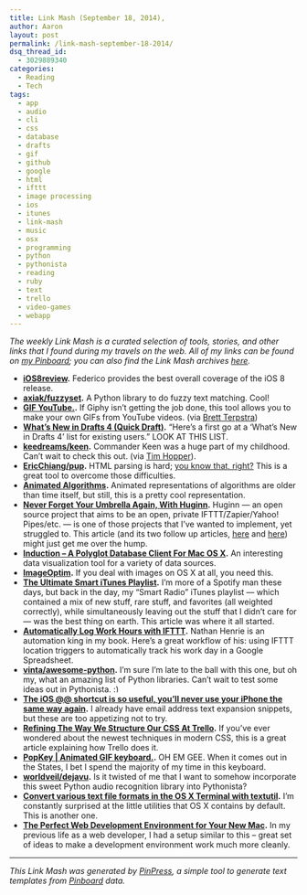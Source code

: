 ```yaml
---
title: Link Mash (September 18, 2014),
author: Aaron
layout: post
permalink: /link-mash-september-18-2014/
dsq_thread_id:
  - 3029889340
categories:
  - Reading
  - Tech
tags:
  - app
  - audio
  - cli
  - css
  - database
  - drafts
  - gif
  - github
  - google
  - html
  - ifttt
  - image processing
  - ios
  - itunes
  - link-mash
  - music
  - osx
  - programming
  - python
  - pythonista
  - reading
  - ruby
  - text
  - trello
  - video-games
  - webapp
---
```

*The weekly Link Mash is a curated selection of tools, stories, and other links that I found during my travels on the web. All of my links can be found on&nbsp;<a title="Bachya's Pinboard: Link Mash" href="https://pinboard.in/u:bachya/t:link-mash/" target="_blank">my Pinboard</a>; you can also find the Link Mash archives <a href="/tag/link-mash/" target="_blank">here</a>.*

  * **<a title="iOS8review" href="http://www.macstories.net/tag/iOS8review/" target="_blank">iOS8review</a>.** Federico provides the best overall coverage of the iOS 8 release.
  * **<a title="axiak/fuzzyset" href="https://github.com/axiak/fuzzyset" target="_blank">axiak/fuzzyset</a>.** A Python library to do fuzzy text matching. Cool!
  * **<a title="GIF YouTube." href="https://gifyoutube.com/" target="_blank">GIF YouTube.</a>.** If Giphy isn&#8217;t getting the job done, this tool allows you to make your own GIFs from YouTube videos. (via <a href="http://brettterpstra.com/2014/09/17/web-excursions-for-september-17-2014" target="_blank">Brett Terpstra</a>)
  * **<a title="What's New in Drafts 4 (Quick Draft)" href="https://gist.github.com/agiletortoise/044d3f20b3f1a94aa2f7" target="_blank">What&#8217;s New in Drafts 4 (Quick Draft)</a>.** &#8220;Here&#8217;s a first go at a &#8216;What&#8217;s New in Drafts 4&#8217; list for existing users.&#8221; LOOK AT THIS LIST.
  * **<a title="keedreams/keen" href="https://github.com/keedreams/keen" target="_blank">keedreams/keen</a>.** Commander Keen was a huge part of my childhood. Can&#8217;t wait to check this out. (via <a href="https://twitter.com/tdhopper/status/511915919363551233" target="_blank">Tim Hopper</a>).
  * **<a title="EricChiang/pup" href="https://github.com/EricChiang/pup" target="_blank">EricChiang/pup</a>.** HTML parsing is hard; <a href="http://stackoverflow.com/questions/1732348/regex-match-open-tags-except-xhtml-self-contained-tags" target="_blank">you know that, right?</a> This is a great tool to overcome those difficulties.
  * **<a title="Animated Algorithms" href="http://www.algomation.com/" target="_blank">Animated Algorithms</a>.** Animated representations of algorithms are older than time itself, but still, this is a pretty cool representation.
  * **<a title="Never Forget Your Umbrella Again, With Huginn" href="http://blog.andrewcantino.com/blog/2014/01/12/never-forget-your-umbrella-again-with-huginn/" target="_blank">Never Forget Your Umbrella Again, With Huginn</a>.** Huginn — an open source project that aims to be an open, private IFTTT/Zapier/Yahoo! Pipes/etc. — is one of those projects that I&#8217;ve wanted to implement, yet struggled to. This article (and its two follow up articles, [here][2] and [here][3]) might just get me over the hump.
  * **<a title="Induction - A Polyglot Database Client For Mac OS X" href="http://inductionapp.com/" target="_blank">Induction &#8211; A Polyglot Database Client For Mac OS X</a>.** An interesting data visualization tool for a variety of data sources.
  * **<a title="ImageOptim" href="https://imageoptim.com/" target="_blank">ImageOptim</a>.** If you deal with images on OS X at all, you need this.
  * **<a title="The Ultimate Smart iTunes Playlist" href="http://equivocality.com/2011/01/31/the-ultimate-smart-itunes-playlist/" target="_blank">The Ultimate Smart iTunes Playlist</a>.** I&#8217;m more of a Spotify man these days, but back in the day, my &#8220;Smart Radio&#8221; iTunes playlist — which contained a mix of new stuff, rare stuff, and favorites (all weighted correctly), while simultaneously leaving out the stuff that I didn&#8217;t care for — was the best thing on earth. This article was where it all started.
  * **<a title="Automatically Log Work Hours with IFTTT" href="http://n8henrie.com/2014/09/automatically-log-work-hours-with-ifttt/" target="_blank">Automatically Log Work Hours with IFTTT</a>.** Nathan Henrie is an automation king in my book. Here&#8217;s a great workflow of his: using IFTTT location triggers to automatically track his work day in a Google Spreadsheet.
  * **<a title="vinta/awesome-python" href="https://github.com/vinta/awesome-python" target="_blank">vinta/awesome-python</a>.** I&#8217;m sure I&#8217;m late to the ball with this one, but oh my, what an amazing list of Python libraries. Can&#8217;t wait to test some ideas out in Pythonista. <img src="http://www.bachyaproductions.com/wp-includes/images/smilies/simple-smile.png" alt=":)" class="wp-smiley" style="height: 1em; max-height: 1em;" />
  * **<a title="The iOS @@ shortcut is so useful, you'll never use your iPhone the same way again" href="http://www.cultofmac.com/294484/ios-shortcut-useful-youll-never-use-iphone-way/" target="_blank">The iOS @@ shortcut is so useful, you&#8217;ll never use your iPhone the same way again</a>.** I already have email address text expansion snippets, but these are too appetizing not to try.
  * **<a title="Refining The Way We Structure Our CSS At Trello" href="http://blog.trello.com/refining-the-way-we-structure-our-css-at-trello/" target="_blank">Refining The Way We Structure Our CSS At Trello</a>.** If you&#8217;ve ever wondered about the newest techniques in modern CSS, this is a great article explaining how Trello does it.
  * **<a title="PopKey | Animated GIF keyboard." href="http://popkey.co/" target="_blank">PopKey | Animated GIF keyboard.</a>.** OH EM GEE. When it comes out in the States, I bet I spend the majority of my time in this keyboard.
  * **<a title="worldveil/dejavu" href="https://github.com/worldveil/dejavu" target="_blank">worldveil/dejavu</a>.** Is it twisted of me that I want to somehow incorporate this sweet Python audio recognition library into Pythonista?
  * **<a title="Convert various text file formats in the OS X Terminal with textutil" href="http://www.macissues.com/2014/08/18/convert-various-text-file-formats-in-the-os-x-terminal-with-textutil/" target="_blank">Convert various text file formats in the OS X Terminal with textutil</a>.** I&#8217;m constantly surprised at the little utilities that OS X contains by default. This is another one.
  * **<a title="The Perfect Web Development Environment for Your New Mac" href="http://mallinson.ca/osx-web-development/" target="_blank">The Perfect Web Development Environment for Your New Mac</a>.** In my previous life as a web developer, I had a setup similar to this – great set of ideas to make a development environment work much more cleanly.

* * *

*This Link Mash was generated by <a title="PinPress" href="https://github.com/bachya/pinpress" target="_blank">PinPress</a>, a simple tool to generate text templates from <a title="Pinboard" href="https://pinboard.in" target="_blank">Pinboard</a> data.*

 [2]: http://blog.andrewcantino.com/blog/2014/03/17/know-when-the-world-changes-with-huginn/
 [3]: http://blog.andrewcantino.com/blog/2014/04/13/adding-rss-feeds-to-any-site-with-huginn/
